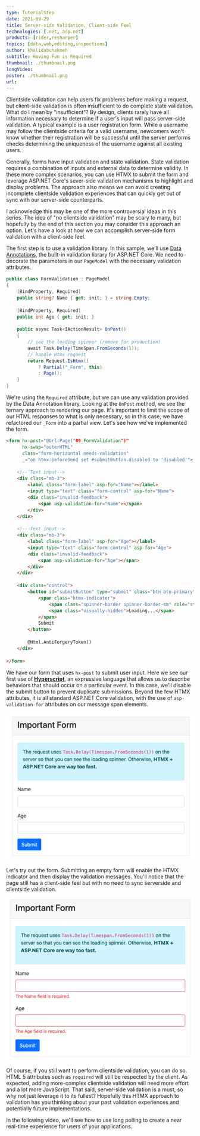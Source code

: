 ```yaml
---
type: TutorialStep
date: 2021-09-29
title: Server-side Validation, Client-side Feel
technologies: [.net, asp.net]
products: [rider,resharper]
topics: [data,web,editing,inspections]
author: khalidabuhakmeh
subtitle: Having Fun is Required
thumbnail: ./thumbnail.png
longVideo:
poster: ./thumbnail.png
url:
---
```


Clientside validation can help users fix problems before making a request, but client-side validation is often insufficient to do complete state validation. What do I mean by "insufficient"? By design, clients rarely have all information necessary to determine if a user's input will pass server-side validation. A typical example is a user registration form. While a username may follow the clientside criteria for a valid username, newcomers won't know whether their registration will be successful until the server performs checks determining the uniqueness of the username against all existing users.

Generally, forms have input validation and state validation. State validation requires a combination of inputs and external data to determine validity. In these more complex scenarios, you can use HTMX to submit the form and leverage ASP.NET Core's sever-side validation mechanisms to highlight and display problems. The approach also means we can avoid creating incomplete clientside validation experiences that can quickly get out of sync with our server-side counterparts. 

I acknowledge this may be one of the more controversial ideas in this series. The idea of "no clientside validation" may be scary to many, but hopefully by the end of this section you may consider this approach an option. Let's have a look at how we can accomplish server-side form validation with a client-side feel.

The first step is to use a validation library. In this sample, we'll use [Data Annotations](https://docs.microsoft.com/en-us/aspnet/mvc/overview/older-versions-1/models-data/validation-with-the-data-annotation-validators-cs), the built-in validation library for ASP.NET Core. We need to decorate the parameters in our `PageModel` with the necessary validation attributes.

```c#
public class FormValidation : PageModel
{
    [BindProperty, Required]
    public string? Name { get; init; } = string.Empty;

    [BindProperty, Required]
    public int Age { get; init; }

    public async Task<IActionResult> OnPost()
    {
        // see the loading spinner (remove for production)
        await Task.Delay(TimeSpan.FromSeconds(1));
        // handle Htmx request
        return Request.IsHtmx()
            ? Partial("_Form", this)
            : Page();
    }
}
```

We're using the `Required` attribute, but we can use any validation provided by the Data Annotation library. Looking at the `OnPost` method, we see the ternary approach to rendering our page. It's important to limit the scope of our HTML responses to what is only necessary, so in this case,  we have refactored our `_Form` into a partial view. Let's see how we've implemented the form.

```html
<form hx-post="@Url.Page("09_FormValidation")"
      hx-swap="outerHTML"
      class="form-horizontal needs-validation"
      _="on htmx:beforeSend set #submitButton.disabled to 'disabled'">

    <!-- Text input-->
    <div class="mb-3">
        <label class="form-label" asp-for="Name"></label>
        <input type="text" class="form-control" asp-for="Name">
        <div class="invalid-feedback">
            <span asp-validation-for="Name"></span>
        </div>
    </div>

    <!-- Text input-->
    <div class="mb-3">
        <label class="form-label" asp-for="Age"></label>
        <input type="text" class="form-control" asp-for="Age">
        <div class="invalid-feedback">
            <span asp-validation-for="Age"></span>
        </div>
    </div>

    <div class="control">
        <button id="submitButton" type="submit" class="btn btn-primary">
            <span class="htmx-indicator">
                <span class="spinner-border spinner-border-sm" role="status" aria-hidden="true"></span>
                <span class="visually-hidden">Loading...</span>
            </span>
            Submit
        </button>

        @Html.AntiForgeryToken()
    </div>

</form>
```

We have our form that uses `hx-post` to submit user input. Here we see our first use of **[Hyperscript](https://hyperscript.org/)**, an expressive language that allows us to describe behaviors that should occur on a particular event. In this case, we'll disable the submit button to prevent duplicate submissions. Beyond the few HTMX attributes, it is all standard ASP.NET Core validation, with the use of `asp-validation-for` attributes on our message span elements.

![The basic view of the asp.net core form](img.png)

Let's try out the form. Submitting an empty form will enable the HTMX indicator and then display the validation messages. You'll notice that the page still has a client-side feel but with no need to sync serverside and clientside validation.  

![With validation displayed on the form](img_1.png)

Of course, if you still want to perform clientside validation, you can do so. HTML 5 attributes such as `required` will still be respected by the client. As expected, adding more-complex clientside validation will need more effort and a lot more JavaScript. That said, server-side validation is a must, so why not just leverage it to its fullest? Hopefully this HTMX approach to validation has you thinking about your past validation experiences and potentially future implementations.

In the following video, we'll see how to use long polling to create a near real-time experience for users of your applications.